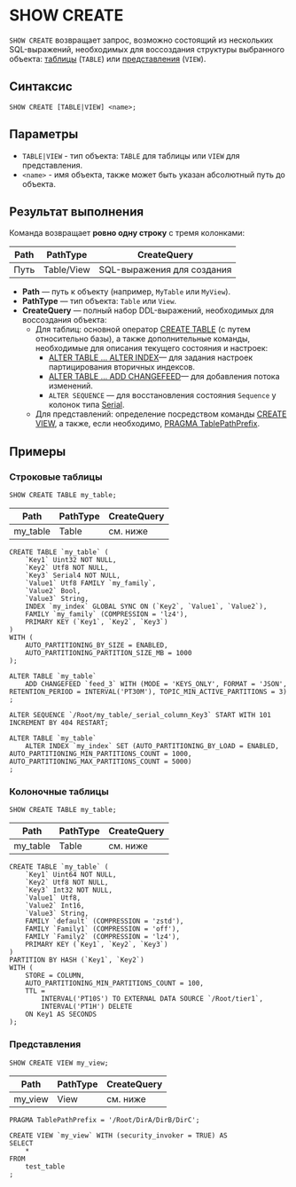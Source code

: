 # SHOW CREATE

`SHOW CREATE` возвращает запрос, возможно состоящий из нескольких SQL-выражений, необходимых для воссоздания структуры выбранного объекта: [таблицы](../../../concepts/datamodel/table.md) (`TABLE`) или [представления](../../../concepts/datamodel/view.md) (`VIEW`).

## Синтаксис

```yql
SHOW CREATE [TABLE|VIEW] <name>;
```

## Параметры

* `TABLE|VIEW` - тип объекта: `TABLE` для таблицы или `VIEW` для представления.
* `<name>` - имя объекта, также может быть указан абсолютный путь до объекта.

## Результат выполнения

Команда возвращает **ровно одну строку** с тремя колонками:

| Path            | PathType  | CreateQuery                 |
|-----------------|-----------|-----------------------------|
| Путь            | Table/View| SQL-выражения для создания  |

- **Path** — путь к объекту (например, `MyTable` или `MyView`).
- **PathType** — тип объекта: `Table` или `View`.
- **CreateQuery** — полный набор DDL-выражений, необходимых для воссоздания объекта:
    - Для таблиц: основной оператор [CREATE TABLE](create_table/index.md) (с путем относительно базы), а также дополнительные команды, необходимые для описания текущего состояния и настроек:
        - [ALTER TABLE ... ALTER INDEX](alter_table/secondary_index#alter-index)— для задания настроек партицирования вторичных индексов.
        - [ALTER TABLE ... ADD CHANGEFEED](alter_table/changefeed.md)— для добавления потока изменений.
        - `ALTER SEQUENCE` — для восстановления состояния `Sequence` у колонок типа [Serial](../../../yql/reference/types/serial.md).
    - Для представлений: определение посредством команды [CREATE VIEW](create-view.md), а также, если необходимо, [PRAGMA TablePathPrefix](pragma#table-path-prefix).

## Примеры

### Строковые таблицы

```yql
SHOW CREATE TABLE my_table;
```

| Path            | PathType  | CreateQuery                 |
|-----------------|-----------|-----------------------------|
| my_table        | Table     | см. ниже                    |

```yql
CREATE TABLE `my_table` (
    `Key1` Uint32 NOT NULL,
    `Key2` Utf8 NOT NULL,
    `Key3` Serial4 NOT NULL,
    `Value1` Utf8 FAMILY `my_family`,
    `Value2` Bool,
    `Value3` String,
    INDEX `my_index` GLOBAL SYNC ON (`Key2`, `Value1`, `Value2`),
    FAMILY `my_family` (COMPRESSION = 'lz4'),
    PRIMARY KEY (`Key1`, `Key2`, `Key3`)
)
WITH (
    AUTO_PARTITIONING_BY_SIZE = ENABLED,
    AUTO_PARTITIONING_PARTITION_SIZE_MB = 1000
);

ALTER TABLE `my_table`
    ADD CHANGEFEED `feed_3` WITH (MODE = 'KEYS_ONLY', FORMAT = 'JSON', RETENTION_PERIOD = INTERVAL('PT30M'), TOPIC_MIN_ACTIVE_PARTITIONS = 3)
;

ALTER SEQUENCE `/Root/my_table/_serial_column_Key3` START WITH 101 INCREMENT BY 404 RESTART;

ALTER TABLE `my_table`
    ALTER INDEX `my_index` SET (AUTO_PARTITIONING_BY_LOAD = ENABLED, AUTO_PARTITIONING_MIN_PARTITIONS_COUNT = 1000, AUTO_PARTITIONING_MAX_PARTITIONS_COUNT = 5000)
;
```

### Колоночные таблицы

```yql
SHOW CREATE TABLE my_table;
```

| Path            | PathType  | CreateQuery                 |
|-----------------|-----------|-----------------------------|
| my_table        | Table     | см. ниже                    |

```yql
CREATE TABLE `my_table` (
    `Key1` Uint64 NOT NULL,
    `Key2` Utf8 NOT NULL,
    `Key3` Int32 NOT NULL,
    `Value1` Utf8,
    `Value2` Int16,
    `Value3` String,
    FAMILY `default` (COMPRESSION = 'zstd'),
    FAMILY `Family1` (COMPRESSION = 'off'),
    FAMILY `Family2` (COMPRESSION = 'lz4'),
    PRIMARY KEY (`Key1`, `Key2`, `Key3`)
)
PARTITION BY HASH (`Key1`, `Key2`)
WITH (
    STORE = COLUMN,
    AUTO_PARTITIONING_MIN_PARTITIONS_COUNT = 100,
    TTL =
        INTERVAL('PT10S') TO EXTERNAL DATA SOURCE `/Root/tier1`,
        INTERVAL('PT1H') DELETE
    ON Key1 AS SECONDS
);
```

### Представления

```yql
SHOW CREATE VIEW my_view;
```

| Path            | PathType  | CreateQuery                 |
|-----------------|-----------|-----------------------------|
| my_view         | View      | см. ниже                    |

```yql
PRAGMA TablePathPrefix = '/Root/DirA/DirB/DirC';

CREATE VIEW `my_view` WITH (security_invoker = TRUE) AS
SELECT
    *
FROM
    test_table
;
```

